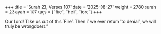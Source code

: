 +++
title = 'Surah 23, Verses 107'
date = '2025-08-27'
weight = 2780
surah = 23
ayah = 107
tags = ["fire", "hell", "lord"]
+++

Our Lord! Take us out of this ˹Fire˺. Then if we ever return ˹to denial˺, we will truly be wrongdoers.”